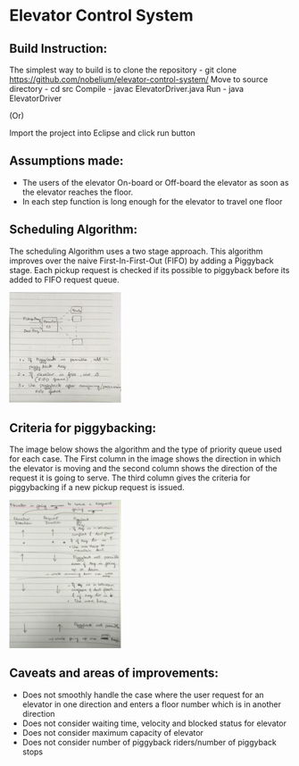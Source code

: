 Elevator Control System
=======================
Build Instruction:
------------------
The simplest way to build is to clone the repository - git clone https://github.com/nobelium/elevator-control-system/
Move to source directory - cd src
Compile - javac ElevatorDriver.java
Run - java ElevatorDriver

(Or)

Import the project into Eclipse and click run button

Assumptions made:
-----------------
- The users of the elevator On-board or Off-board the elevator as soon as the elevator reaches the floor.
- In each step function is long enough for the elevator to travel one floor

Scheduling Algorithm:
---------------------
The scheduling Algorithm uses a two stage approach. This algorithm improves over the naive First-In-First-Out (FIFO) by adding a Piggyback stage. Each pickup request is checked if its possible to piggyback before its added to FIFO request queue.

<img src="/img/blockdiagram.jpg?raw=true" alt="Drawing" style="width: 200px;"/>


Criteria for piggybacking: 
-------------------------
The image below shows the algorithm and the type of priority queue used for each case. The First column in the image shows the direction in which the elevator is moving and the second column shows the direction of the request it is going to serve. The third column gives the criteria for piggybacking if a new pickup request is issued.

<img src="/img/piggyback.jpg?raw=true" alt="Drawing" style="width: 200px;"/>


Caveats and areas of improvements:
----------------------------------
- Does not smoothly handle the case where the user request for an elevator in one direction and enters a floor number which is in another direction
- Does not consider waiting time, velocity and blocked status for elevator
- Does not consider maximum capacity of elevator
- Does not consider number of piggyback riders/number of piggyback stops
